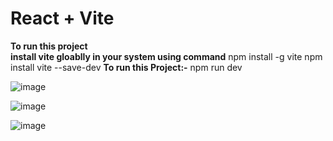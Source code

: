 # React + Vite
**To run this project  
install vite gloablly in your system using command**
                      npm install -g vite
                      npm install vite --save-dev
**To run this Project:-**
                      npm run dev

![image](https://github.com/mohammedsalick/news-react-app/assets/142733454/3c9afb47-91b0-4d4a-8b5d-9d759a8ca25b)



![image](https://github.com/mohammedsalick/news-react-app/assets/142733454/5d137f6a-4c61-48ea-a57f-434471c784b9)



![image](https://github.com/mohammedsalick/news-react-app/assets/142733454/0dc8a673-fab3-424d-9c30-cc8b1823b94c)




